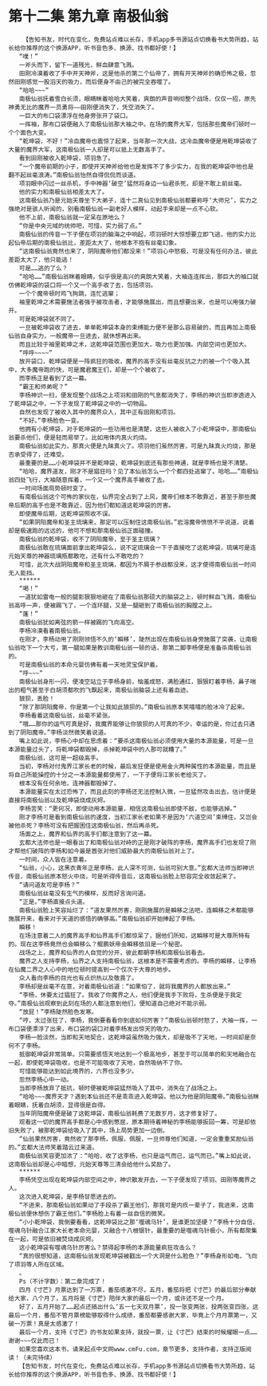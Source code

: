 # 第十二集 第九章 南极仙翁
        【告知书友，时代在变化，免费站点难以长存，手机app多书源站点切换看书大势所趋，站长给你推荐的这个换源APP，听书音色多、换源、找书都好使！】
       “噗！”
       一斧头而下，留下一道残光，鲜血肆意飞溅。
       田刚冷漠着收了手中开天神斧，这是他杀的第二个仙帝了，拥有开天神斧的确恐怖之极，忽然田刚感觉一股滔天的吸力，而后便身不由己的被完全吞噬了。
       “哈哈~~~”
       南极仙翁抚着雪白长须，眼睛眯着哈哈大笑着，爽朗的声音响彻整个战场，仅仅一招，原先神勇无比的魔界一员勇将——田刚便消失了，凭空消失了。
       一巨大的布口袋漂浮在他身旁张开了袋口。
       一挥袖，那布口袋便融入了南极仙翁那大袖之中。在场的魔界大军，包括那些魔帝们顿时一个个面色大变。
       “乾坤袋，不好！”冷血魔帝也震惊了起来，当年那一次大战，这冷血魔帝便是用乾坤袋收了大量的魔界大军，这南极仙翁一人却是可以抵上无数高手了。
       看到田刚被收入乾坤袋，项羽急了。
       “一个魔帝前期的小子，即使开天神斧给他也是发挥不了多少实力，在我的乾坤袋中他也是翻不起丝毫浪涛。”南极仙翁怡然自得侃侃而谈道。
       项羽眼中闪过一丝杀机，手中神器‘破空’猛然将身边一仙君杀死，却是不敢上前丝毫。
       他的实力和南极仙翁相差太大了。
       这南极仙翁乃是元始天尊坐下大弟子，连十二真仙见到南极仙翁都要称呼‘大师兄’，实力之强绝对是骇人听闻的，别看南极仙翁一副老好人模样，动起手来却是一点不心软。
       他不上前，南极仙翁就一定呆在原地么？
       “你是中央元域的统帅吧，可惜，实力弱了点。”
       南极仙翁的传音一下子便在项羽的脑海之中响起，项羽顿时大惊想要立即飞逃，他的实力比起仙帝后期的南极仙翁比，差距太大了，他根本不抱有丝毫幻象。
       “这南极仙翁竟然也来了，阴阳魔帝他们都没来！”项羽心中怒极，可是没有任何办法，彼此差距太大了，他只能逃！
       可是……逃的了么？
       “哈哈……”南极仙翁眯着眼睛，似乎很是高兴的爽朗大笑着，大袖连连挥出，那巨大的袖口就仿佛乾坤袋的袋口将一个又一个高手收了去，包括项羽。
       一个个魔帝顿时鸡飞狗跳，连忙逃窜；
       袖里乾坤之术需要施法者强于被攻击者，才能够施展出，而且想要出来，也是可以用强力破开。
       可是乾坤袋就不同了。
       一旦被乾坤袋收了进去，单单乾坤袋本身的束缚能力便不是那么容易破的，而且再加上南极仙翁自身实力，一般魔帝一旦进去，就休想再出来。
       而且比较于袖里乾坤之术，这乾坤袋范围也更加大，吸力也更加强。内部空间也更加大。
       “呼呼~~~~”
       放开袋口，乾坤袋便是一阵疯狂的吸收，魔界的高手没有丝毫反抗之力的被一个个吸入其中，大多魔帝跑的快，可是魔君魔王们，却是一个个被收了。
       而李杨正是看到了这一幕。
       “霸王和师弟呢？”
       李杨神识一扫，便发现整个战场之上项羽和田刚的气息都消失了，李杨的神识当即渗透进入了乾坤袋之中，一下子发现了乾坤袋之中的一切物品。
       自然也发现了被收入其中的魔界众人，其中正有田刚和项羽。
       “不好。”李杨脸色一变。
       他拥有小乾坤袋，对于乾坤袋的一些功用也是清楚，这些人被收入了小乾坤袋中，那南极仙翁要杀他们，便是轻而易举了。比如用体内真火灼烧。
       南极仙翁如此实力，那真火便是九昧真火了。项羽他们虽然厉害，可是九昧真火灼烧，那是否承受得了，还难受。
       最重要的是……小乾坤袋并不是乾坤袋，乾坤袋到底还有那些神通，就是李杨也是不清楚。
       “哈哈，魔界道友，刚才不是猖狂吗？见了本仙翁怎么一个个都四处逃窜了。哈哈……”南极仙翁四处飞行，大袖随意挥着，一个又一个魔界高手被收了去。
       一时间场面局势顿时变了。
       有南极仙翁这个可怖的家伙在，仙界完全占到了上风，魔帝们根本不敢靠近，甚至于那些魔帝后期的高手也是不敢靠近，因为他们都知道这乾坤袋的厉害。
       即使魔帝后期，这乾坤袋照收不误。
       “如果阴阳魔帝和圣主琉璃来，那定可以压制住这南极仙翁。”岩溶魔帝愤愤不平说道，说着却是极速跑的远远的，他可不想和那南极仙翁正面碰撞。
       南极仙翁的乾坤袋，收不了阴阳魔帝，至于圣主琉璃？
       南极仙翁敢在琉璃面前拿出乾坤袋么，说不定琉璃会一下子直接吃了这乾坤袋，琉璃可是连元始天尊的神器琉璃瓶都敢吃，还有什么不敢吃的？
       可惜，此次大战阴阳魔帝和圣主琉璃，都因为不屑于参战都没来，这才使得南极仙翁一时间无人能挡。
       ******
       “喝！”
       一道犹如雷电一般的腿影狠狠地砸在了南极仙翁那硕大的脑袋之上，顿时鲜血飞溅，南极仙翁高呼一声，便被踢飞了，一个连环腿，又是一腿砸到了南极仙翁的胸膛之上。
       “蓬！”
       南极仙翁犹如离弦的箭一样被踢的飞向高空。
       李杨冷漠看着南极仙翁。
       在刚才，李杨动用了刚刚领悟不久的‘瞬移’，陡然出现在南极仙翁身旁施展了突袭，让南极仙翁吃下一个大亏，第一腿如果是教训南极仙翁一顿的话，那第二脚李杨便是准备杀南极仙翁的。
       可是南极仙翁的本命元婴仿佛有着一天地灵宝保护着。
       “呼~~~”
       南极仙翁身形一闪，便凌空站立于李杨身前，恼羞成怒，满脸通红，狠狠盯着李杨，鼻子喘出的粗气甚至于白胡须都吹的飞飘起来，南极仙翁脑袋上还有着血迹。
       狼狈，丢脸！
       “除了那阴阳魔帝，你是第一个让我如此狼狈的。”南极仙翁原本笑嘻嘻的脸冰冷了起来。
       李杨看着这南极仙翁，丝毫不紧张。
       “哦……那你的运气可真是好，我魔界能够让你狼狈的人可真的不少，幸运的是，你过去只遇到了阴阳魔帝。”李杨淡然微笑着说道。
       嘴上如此说，李杨心中却在思虑着：“要杀这南极仙翁必须使用大量的本源能量，可是一旦本源能量过头了，将乾坤袋都毁掉，杀掉乾坤袋中的人那可就糟了。”
       南极仙翁，这可是一超级高手。
       当初，李杨对付鬼界江家长老的时候，最后发狂便是使用金火两种属性的本源能量，而且是将自己所能操控的十分之一本源能量都使用了，一下子便将江家长老给灭了。
       根本没有任何余地，连神器都毁掉了。
       本源能量实在太过恐怖了，而且此刻的李杨还无法控制入微，一旦猛然攻击出去，估计便是直接将南极仙翁以及乾坤袋烧成灰烬。
       李杨苦笑：“更何况，即使动用本源能量，相信这南极仙翁即使不敌，也能够逃掉。”
       刚才李杨可是看到南极仙翁的速度，当初江家长老如果不是因为‘六道空间’束缚住，又岂会被他杀死？李杨可没有把握困住这南极仙翁，然后再杀死。
       场面之上，魔界和仙界的高手们都注意到了这一幕。
       玄都大法师也是一眼看出了和南极仙翁对峙的正是刚才破阵的李杨，魔界高手们也发现了刚才帮他们破阵的李杨和如今最是嚣张对他们威胁最大的南极仙翁对上了。
       一时间，众人皆在注意着。
       “仙翁，小心，这黑衣青年正是李杨，此人深不可测，仙翁可别大意。”玄都大法师当即神识传音，南极仙翁原本怒火中烧，可是听得传音后，这南极仙翁脸上怒容完全收敛起来了。
       “请问道友可是李杨？”
       南极仙翁丝毫没有生气的模样，反而好言询问道。
       “正是。”李杨直接点头道。
       南极仙翁脸上笑容灿烂了：“道友果然厉害，刚刚施展的是瞬移之法吧，连瞬移之术都能够施展开来，看来对于天道的感悟的确够高。”南极仙翁却开始捧起了李杨。
       瞬移！
       在场注意着二人的魔界高手和仙界高手们都惊呆了，据他们所知，这瞬移可是大尊所特有的。现在这李杨竟然也会瞬移么？鲲鹏妖帝会瞬移依旧是一个秘密。
       战场之上，魔界和仙界的人自觉的分开，彼此都朝李杨和南极仙翁看去。
       魔界之人支持李杨，仙界之人支持南极仙翁，这根本是不需要考虑的。李杨的瞬移，让李杨在仙魔二界之人心中的地位顿时提高到一个仅次于大尊的地步。
       众人看向李杨的目光也有点炽热以及敬畏了。
       李杨却是丝毫不在意，对着南极仙翁道：“如果怕了，就将我魔界的人都放出来。”
       “李杨，休要太过猖狂了。我收了你魔界之人，他们便是我手下败将，生杀便是于我定夺。”南极仙翁观察到此刻在场的人都注意到他们，便知道自己绝对不能示弱。
       “放屁！”李杨陡然脸色发寒。
       “哼，太过张狂了，李杨，我倒要看看你到底如何厉害？”南极仙翁顿时怒了，大袖一挥，一布口袋便漂浮了出来，布口袋的袋口对着李杨发出惊天的吸力。
       李杨一脸淡然，当即和天地契合，这乾坤袋虽然吸力强大，却是吸不了天地，一时间却是奈何不了李杨。
       抵御乾坤袋非常简单。只需要感悟天地达到一个极高地步，甚至于可以简单的和天地融合在一起，即使乾坤袋吸收，也是不可能吸收了天地，自然吸纳不了你。
       可惜能够能达到如此境界的，六界也没多少。
       忽然李杨心中一动。
       当即李杨放弃了抵抗，顿时便被乾坤袋猛然吸入了其中，消失在了战场之上。
       “哈哈~~~魔界天才？遇到本仙翁还不是乖乖进入乾坤袋。他以为他是阴阳魔帝。”南极仙翁眯着眼睛，抚着白胡须，显得很是自得。
       当年阴阳魔帝便是破了这乾坤袋，南极仙翁耗费了无数岁月，这才修复好了。
       观看这一切的魔界高手都是心中感到憋屈，原本期待着神秘的李杨能够扳回一筹，可是却依旧失败了，被那乾坤袋给吸入了其中，场上局势更加一边倒。
       “仙翁果然厉害，竟然收了那李杨，佩服，佩服，一旦师尊他们知道，一定会重重奖励仙翁的。”玄都大法师笑着踏云过来道。
       南极仙翁笑容更加浓了：“哈哈，收了这李杨，也只是运气而已，运气而已。”嘴上如此说，这南极仙翁却是心中暗想，元始天尊等三清会给他什么奖励了。
       ******
       李杨凭空出现在乾坤袋内部空间之中，神识散发开去，一下子便发现了项羽、田刚等魔界之人。
       这次进入乾坤袋，是李杨甘愿进去的。
       “不进来，那南极仙翁如果动了手段杀了霸王他们，那我可是内疚一辈子了，我进来，这南极仙翁便休想伤了霸王他们。”李杨脸上有着一丝自信的微笑。
       “小小乾坤袋，我倒要看看，这乾坤袋比之那‘噬魂乌针’，是谁更加坚硬？”李杨十分自信，噬魂乌针融合江家大长老本命元婴，又融合十八根银针，最重要的是噬魂乌针极小，所有都聚集在一起，可是依旧被焚烧成灰烬。
       这小乾坤袋有噬魂乌针厉害么？禁得起李杨的本源能量疯狂攻击么？
       “真的很想知道，这南极仙翁发现乾坤袋被戳出一个大洞是什么脸色？”李杨身形如电，飞向了项羽等人所在区域。
       。
       Ps（不计字数）：第二章完成了！
       四月《寸芒》月票达到了一万票，番茄感激不尽，五月，番茄将把《寸芒》的最后部分奉献给大家，八个月了，五月将是《寸芒》陪伴大家的最后一个月，或许还不足一个月。
       好了，五月开始了……起点还搞出什么‘五一七天双月票’，投一张变两张，投两张变四张。这最后一个月，番茄不管月票榜能够取得什么成绩，番茄都要感谢大家，毕竟上个月月票第一，又破一万票！真是太感激了！
       最后一个月，支持《寸芒》的书友如果支持，就投一票，让《寸芒》结束的时候耀眼一点……谢谢~~~仅此而已！
       如果您喜欢这本书，请来起点中文网www.cmFu.com，章节更多，支持作者，支持正版阅读！（未完待续）
       【告知书友，时代在变化，免费站点难以长存，手机app多书源站点切换看书大势所趋，站长给你推荐的这个换源APP，听书音色多、换源、找书都好使！】